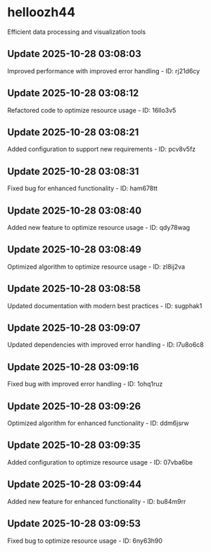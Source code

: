 # helloozh44
Efficient data processing and visualization tools

## Update 2025-10-28 03:08:03
Improved performance with improved error handling - ID: rj21d6cy


## Update 2025-10-28 03:08:12
Refactored code to optimize resource usage - ID: 16llo3v5


## Update 2025-10-28 03:08:21
Added configuration to support new requirements - ID: pcv8v5fz


## Update 2025-10-28 03:08:31
Fixed bug for enhanced functionality - ID: ham678tt


## Update 2025-10-28 03:08:40
Added new feature to optimize resource usage - ID: qdy78wag


## Update 2025-10-28 03:08:49
Optimized algorithm to optimize resource usage - ID: zl8ij2va


## Update 2025-10-28 03:08:58
Updated documentation with modern best practices - ID: sugphak1


## Update 2025-10-28 03:09:07
Updated dependencies with improved error handling - ID: l7u8o6c8


## Update 2025-10-28 03:09:16
Fixed bug with improved error handling - ID: 1ohq1ruz


## Update 2025-10-28 03:09:26
Optimized algorithm for enhanced functionality - ID: ddm6jsrw


## Update 2025-10-28 03:09:35
Added configuration to optimize resource usage - ID: 07vba6be


## Update 2025-10-28 03:09:44
Added new feature for enhanced functionality - ID: bu84m9rr


## Update 2025-10-28 03:09:53
Fixed bug to optimize resource usage - ID: 6ny63h90

